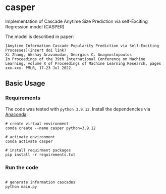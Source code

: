 # casper
Implementation of Cascade Anytime Size Prediction via self-Exciting Regression model (CASPER)  

The model is described in paper:
```shell
[Anytime Information Cascade Popularity Prediction via Self-Exciting Processes](insert doi link)  
Xi Zhang, Akshay Aravamudan, Georgios C. Anagnostopoulos
In Proceedings of the 39th International Conference on Machine Learning, volume X of Proceedings of Machine Learning Research, pages xxx–xxx. PMLR, 17–23 Jul 2022. 
```

## Basic Usage

### Requirements

The code was tested with `python 3.9.12`. Install the dependencies via [Anaconda](https://www.anaconda.com/):

```shell
# create virtual environment
conda create --name casper python=3.9.12

# activate environment
conda activate casper

# install requirment packages
pip install -r requirements.txt
```

### Run the code
```shell

# generate information cascades
python main.py

```
